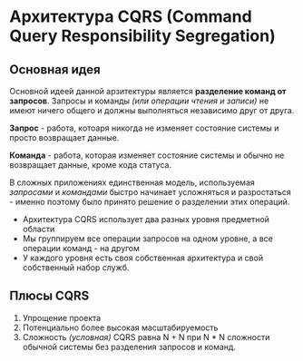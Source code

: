 # Архитектура CQRS (Command Query Responsibility Segregation)

## Основная идея

Основной идеей данной арзитектуры является **разделение команд от запросов**. Запросы и команды _(или операции чтения и записи)_ не имеют ничего общего и должны выполняться независимо друг от друга.

**Запрос** - работа, котоаря никогда не изменяет состояние системы и просто возвращает данные.

**Команда** - работа, которая изменяет состояние системы и обычно не возвращает данные, кроме кода статуса.

В сложных приложениях единственная модель, используемая _запросами_ и _командами_ быстро начинает усложняться и разростаться - именно поэтому было принято решение о разделении этих операций.

- Архитектура CQRS использует два разных уровня предметной области
- Мы группируем все операции запросов на одном уровне, а все операции команд - на другом
- У каждого уровня есть своя собственная архитектура и свой собственный набор служб.

## Плюсы CQRS

1. Упрощение проекта
2. Потенциально более высокая масштабируемость
3. Сложность _(условная)_ CQRS равна N + N при N * N сложности обычной системы без разделения запросов и команд.
